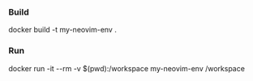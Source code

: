 ### Build

docker build -t my-neovim-env .


### Run

docker run -it --rm -v $(pwd):/workspace my-neovim-env /workspace
